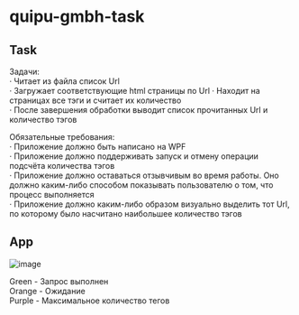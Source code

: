 # quipu-gmbh-task

## Task
Задачи:  
· Читает из файла список Url  
· Загружает соответствующие html страницы по Url 
· Находит на страницах все тэги <a> и считает их количество  
· После завершения обработки выводит список прочитанных Url и количество тэгов <a>  

  Обязательные требования:  
· Приложение должно быть написано на WPF  
· Приложение должно поддерживать запуск и отмену операции подсчёта количества тэгов  
· Приложение должно оставаться отзывчивым во время работы. Оно должно каким-либо способом показывать пользователю о том, что процесс выполняется  
· Приложение должно каким-либо образом визуально выделить тот Url, по которому было насчитано наибольшее количество тэгов  
  
  ## App
  ![image](https://user-images.githubusercontent.com/32439583/145634193-69bed349-3b93-4586-9535-7117a401fa23.png)

  Green - Запрос выполнен  
  Orange - Ожидание  
  Purple - Максимальное количество тегов  
  
